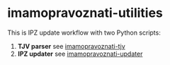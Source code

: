 # imamopravoznati-utilities

This is IPZ update workflow with two Python scripts:

1. **TJV parser** see [imamopravoznati-tjv](https://github.com/codeforcroatia/imamopravoznati-tjv)
2. **IPZ updater** see [imamopravoznati-updater](https://github.com/codeforcroatia/imamopravoznati-updater)
